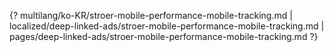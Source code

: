 {? multilang/ko-KR/stroer-mobile-performance-mobile-tracking.md | localized/deep-linked-ads/stroer-mobile-performance-mobile-tracking.md | pages/deep-linked-ads/stroer-mobile-performance-mobile-tracking.md ?}
